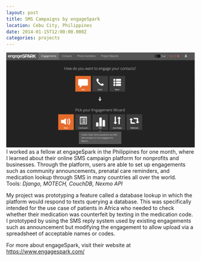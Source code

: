 ```yaml
---
layout: post
title: SMS Campaigns by engageSpark
location: Cebu City, Philippines
date: 2014-01-15T12:00:00.000Z
categories: projects
---
```


<img src="/images/projects_fulls/engagespark.png" class="fit image"> I worked as a fellow at engageSpark in the Philippines for one month, where I learned about their online SMS campaign platform for nonprofits and businesses. Through the platform, users are able to set up engagements such as community announcements, prenatal care reminders, and medication lookup through SMS in many countries all over the world.  
Tools: *Django, MOTECH, CouchDB, Nexmo API*

My project was prototyping a feature called a database lookup in which the platform would respond to texts querying a database. This was specifically intended for the use case of patients in Africa who needed to check whether their medication was counterfeit by texting in the medication code. I prototyped by using the SMS reply system used by existing engagements such as announcement but modifying the engagement to allow upload via a spreadsheet of acceptable names or codes. 

For more about engageSpark, visit their website at <https://www.engagespark.com/>
